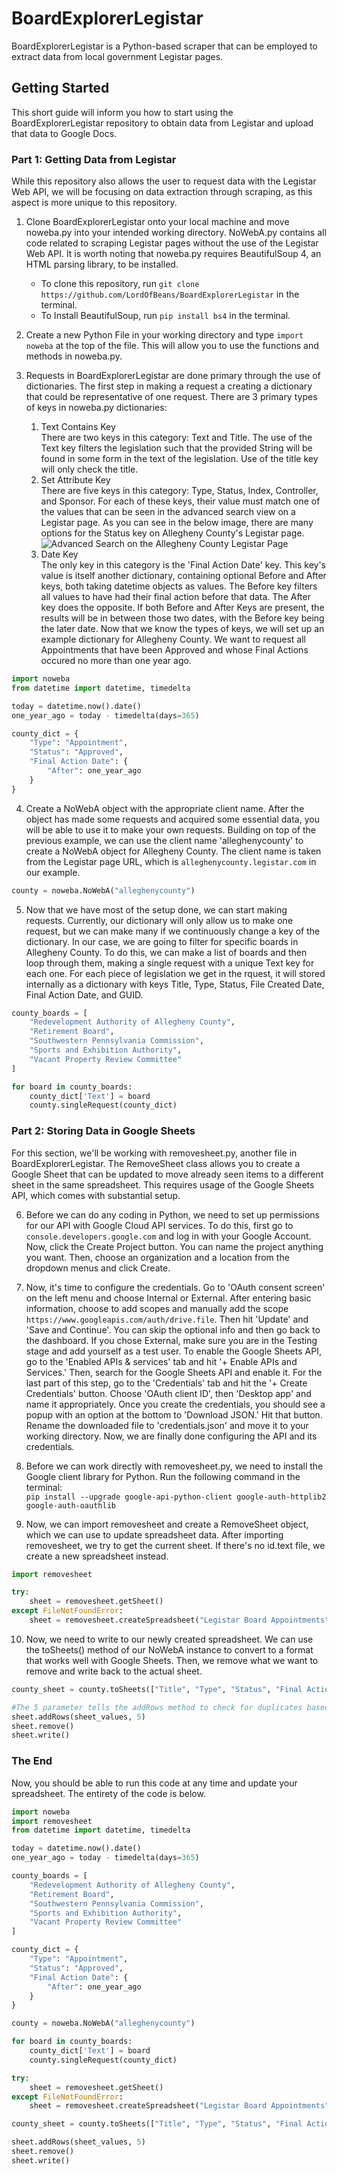 # BoardExplorerLegistar
BoardExplorerLegistar is a Python-based scraper that can be employed to extract data from local government Legistar pages.

## Getting Started

This short guide will inform you how to start using the BoardExplorerLegistar repository to obtain data from Legistar and upload that data to Google Docs.

### Part 1: Getting Data from Legistar

While this repository also allows the user to request data with the Legistar Web API, we will be focusing on data extraction through scraping, as this aspect is more unique to this repository.

1. Clone BoardExplorerLegistar onto your local machine and move noweba.py into your intended working directory. NoWebA.py contains all code related to scraping Legistar pages without the use of the Legistar Web API. It is worth noting that noweba.py requires BeautifulSoup 4, an HTML parsing library, to be installed.
    * To clone this repository, run `git clone https://github.com/LordOfBeans/BoardExplorerLegistar` in the terminal.
    * To Install BeautifulSoup, run `pip install bs4` in the terminal.

2. Create a new Python File in your working directory and type `import noweba` at the top of the file. This will allow you to use the functions and methods in noweba.py.

3. Requests in BoardExplorerLegistar are done primary through the use of dictionaries. The first step in making a request a creating a dictionary that could be representative of one request.
    There are 3 primary types of keys in noweba.py dictionaries:
    1. Text Contains Key <br />
        There are two keys in this category: Text and Title. The use of the Text key filters the legislation such that the provided String will be found in some form in the text of the legislation. Use of the title key will only check the title.
    2. Set Attribute Key <br />
        There are five keys in this category: Type, Status, Index, Controller, and Sponsor. For each of these keys, their value must match one of the values that can be seen in the advanced search view on a Legistar page. As you can see in the below image, there are many options for the Status key on Allegheny County's Legistar page.
        ![Advanced Search on the Allegheny County Legistar Page](AdvancedSearch.png)
    3. Date Key <br />
        The only key in this category is the 'Final Action Date' key. This key's value is itself another dictionary, containing optional Before and After keys, both taking datetime objects as values. The Before key filters all values to have had their final action before that data. The After key does the opposite. If both Before and After Keys are present, the results will be in between those two dates, with the Before key being the later date.
    Now that we know the types of keys, we will set up an example dictionary for Allegheny County. We want to request all Appointments that have been Approved and whose Final Actions occured no more than one year ago.


```python
import noweba
from datetime import datetime, timedelta

today = datetime.now().date()
one_year_ago = today - timedelta(days=365)

county_dict = {
	"Type": "Appointment",
	"Status": "Approved",
	"Final Action Date": {
		"After": one_year_ago
	}
}
```

4. Create a NoWebA object with the appropriate client name. After the object has made some requests and acquired some essential data, you will be able to use it to make your own requests. Building on top of the previous example, we can use the client name 'alleghenycounty' to create a NoWebA object for Allegheny County. The client name is taken from the Legistar page URL, which is `alleghenycounty.legistar.com` in our example.



```python
county = noweba.NoWebA("alleghenycounty")
```

5. Now that we have most of the setup done, we can start making requests. Currently, our dictionary will only allow us to make one request, but we can make many if we continuously change a key of the dictionary. In our case, we are going to filter for specific boards in Allegheny County. To do this, we can make a list of boards and then loop through them, making a single request with a unique Text key for each one. For each piece of legislation we get in the rquest, it will stored internally as a dictionary with keys Title, Type, Status, File Created Date, Final Action Date, and GUID.


```python
county_boards = [
	"Redevelopment Authority of Allegheny County",
	"Retirement Board",
	"Southwestern Pennsylvania Commission",
	"Sports and Exhibition Authority",
	"Vacant Property Review Committee"
]

for board in county_boards:
	county_dict['Text'] = board
	county.singleRequest(county_dict)
```

### Part 2: Storing Data in Google Sheets
For this section, we'll be working with removesheet.py, another file in BoardExplorerLegistar. The RemoveSheet class allows you to create a Google Sheet that can be updated to move already seen items to a different sheet in the same spreadsheet. This requires usage of the Google Sheets API, which comes with substantial setup.

6. Before we can do any coding in Python, we need to set up permissions for our API with Google Cloud API services. To do this, first go to `console.developers.google.com` and log in with your Google Account. Now, click the Create Project button. You can name the project anything you want. Then, choose an organization and a location from the dropdown menus and click Create.

7. Now, it's time to configure the credentials. Go to 'OAuth consent screen' on the left menu and choose Internal or External. After entering basic information, choose to add scopes and manually add the scope `https://www.googleapis.com/auth/drive.file`. Then hit 'Update' and 'Save and Continue'. You can skip the optional info and then go back to the dashboard. If you chose External, make sure you are in the Testing stage and add yourself as a test user. To enable the Google Sheets API, go to the 'Enabled APIs & services' tab and hit '+ Enable APIs and Services.' Then, search for the Google Sheets API and enable it. For the last part of this step, go to the 'Credentials' tab and hit the '+ Create Credentials' button. Choose 'OAuth client ID', then 'Desktop app' and name it appropriately. Once you create the credentials, you should see a popup with an option at the bottom to 'Download JSON.' Hit that button. Rename the downloaded file to 'credentials.json' and move it to your working directory. Now, we are finally done configuring the API and its credentials.

8. Before we can work directly with removesheet.py, we need to install the Google client library for Python. Run the following command in the terminal: <br />
`pip install --upgrade google-api-python-client google-auth-httplib2 google-auth-oauthlib`

9. Now, we can import removesheet and create a RemoveSheet object, which we can use to update spreadsheet data. After importing removesheet, we try to get the current sheet. If there's no id.text file, we create a new spreadsheet instead.


```python
import removesheet

try:
	sheet = removesheet.getSheet()
except FileNotFoundError:
	sheet = removesheet.createSpreadsheet("Legistar Board Appointments", ["Title", "Type", "Status", "Date Passed", "GUID"])
```

10. Now, we need to write to our newly created spreadsheet. We can use the toSheets() method of our NoWebA instance to convert to a format that works well with Google Sheets. Then, we remove what we want to remove and write back to the actual sheet.


```python
county_sheet = county.toSheets(["Title", "Type", "Status", "Final Action Date", "GUID"])

#The 5 parameter tells the addRows method to check for duplicates based upon the fifth item (zero-indexed), which is GUID.
sheet.addRows(sheet_values, 5)
sheet.remove()
sheet.write()
```

### The End
Now, you should be able to run this code at any time and update your spreadsheet. The entirety of the code is below.


```python
import noweba
import removesheet
from datetime import datetime, timedelta

today = datetime.now().date()
one_year_ago = today - timedelta(days=365)

county_boards = [
	"Redevelopment Authority of Allegheny County",
	"Retirement Board",
	"Southwestern Pennsylvania Commission",
	"Sports and Exhibition Authority",
	"Vacant Property Review Committee"
]

county_dict = {
	"Type": "Appointment",
	"Status": "Approved",
	"Final Action Date": {
		"After": one_year_ago
	}
}

county = noweba.NoWebA("alleghenycounty")

for board in county_boards:
	county_dict['Text'] = board
	county.singleRequest(county_dict)

try:
	sheet = removesheet.getSheet()
except FileNotFoundError:
	sheet = removesheet.createSpreadsheet("Legistar Board Appointments", ["Title", "Type", "Status", "Date Passed", "GUID"])

county_sheet = county.toSheets(["Title", "Type", "Status", "Final Action Date", "GUID"])

sheet.addRows(sheet_values, 5)
sheet.remove()
sheet.write()
```
